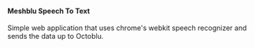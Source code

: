 #### Meshblu Speech To Text

Simple web application that uses chrome's webkit speech recognizer and sends the
data up to Octoblu. 




